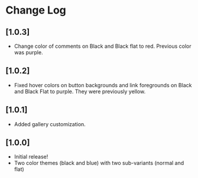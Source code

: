 # Change Log

<!-- All notable changes to the "twin-theme" extension will be documented in this file. -->

<!-- Check [Keep a Changelog](http://keepachangelog.com/) for recommendations on how to structure this file. -->

## [1.0.3]

- Change color of comments on Black and Black flat to red. Previous color was purple.

## [1.0.2]

- Fixed hover colors on button backgrounds and link foregrounds on Black and Black Flat to purple. They were previously yellow.

## [1.0.1]

- Added gallery customization.

## [1.0.0]

- Initial release!
- Two color themes (black and blue) with two sub-variants (normal and flat)
